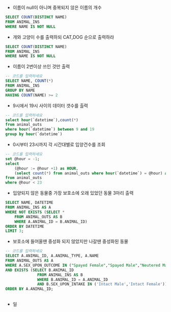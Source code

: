 



* 이름이 null이 아니며 중복되지 않은 이름의 개수
```sql
SELECT COUNT(DISTINCT NAME)
FROM ANIMAL_INS
WHERE NAME IS NOT NULL
```

* 개와 고양이 수를 출력하되 CAT,DOG 순으로 출력하라
```sql
SELECT COUNT(DISTINCT NAME)
FROM ANIMAL_INS
WHERE NAME IS NOT NULL
```
* 이름이 2번이상 쓰인 것만 출력
```sql
-- 코드를 입력하세요
SELECT NAME, COUNT(*)
FROM ANIMAL_INS
GROUP BY NAME
HAVING COUNT(NAME) >= 2
```

* 9시에서 19시 사이의 데이터 갯수를 출력
```sql
-- 코드를 입력하세요
select hour(`datetime`),count(*)
from animal_outs
where hour(`datetime`) between 9 and 19
group by hour(`datetime`)
```

* 0시부터 23시까지 각 시간대별로 입양건수를 조회
```sql
-- 코드를 입력하세요
set @hour = -1;
select
    (@hour := @hour +1) as HOUR,
    (select count(*) from animal_outs where hour(`datetime`) = @hour) as `COUNT`
from animal_outs 
where @hour < 23
```


* 입양되지 않은 동물중 가장 보호소에 오래 있었던 동물 3마리 출력
```sql
SELECT NAME, DATETIME
FROM ANIMAL_INS AS A
WHERE NOT EXISTS (SELECT *
    FROM ANIMAL_OUTS AS B
    WHERE A.ANIMAL_ID = B.ANIMAL_ID)
ORDER BY DATETIME
LIMIT 3;
```

* 보호소에 들어올땐 중성화 되지 않았지만 나갈땐 중성화된 동물
```sql
-- 코드를 입력하세요
SELECT A.ANIMAL_ID, A.ANIMAL_TYPE, A.NAME
FROM ANIMAL_OUTS AS A
WHERE A.SEX_UPON_OUTCOME IN ("Spayed Female","Spayed Male","Neutered Male","Neutered Male")
AND EXISTS (SELECT B.ANIMAL_ID
              FROM ANIMAL_INS AS B
              WHERE B.ANIMAL_ID = A.ANIMAL_ID
              AND B.SEX_UPON_INTAKE IN ('Intact Male','Intact Female'))
ORDER BY A.ANIMAL_ID;
        
```

* 일
<!--stackedit_data:
eyJoaXN0b3J5IjpbMTc5MzE2ODU5LC05MTM5NzE2MSwyMTM1Nj
c4MDUyLDIwNzkzMjE2NTcsLTk0NTAxMTA2OSwyNzU2MTM2MSwt
OTc4NDI1MDM3LDU3MzY5NTQ0NywtMTY1MjcyNTI2NCwyMDMwMj
gwNzldfQ==
-->